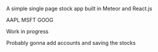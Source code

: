 A simple single page stock app built in Meteor and React.js

AAPL
MSFT
GOOG

Work in progress

Probably gonna add accounts and saving the stocks

